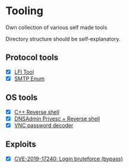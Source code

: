 # Tooling

Own collection of various self made tools

Directory structure should be self-explanatory.

## Protocol tools

- [X] [LFI Tool](protocol/http/lfi.py)  
- [X] [SMTP Enum](protocol/smtp/smtp_enum.py)  

## OS tools

- [X] [C++ Reverse shell](windows/revShell/revShell.cpp)  
- [X] [DNSAdmin Privesc + Reverse shell](windows/dnsadmin_to_system_shell/DnsPlug.cpp)  
- [X] [VNC password decoder](windows/VNCHexDecoder/Program.cs)  

## Exploits

- [X] [CVE-2019-17240: Login bruteforce (bypass)](exploits/CVE-2019-17240/bluteforce.py)